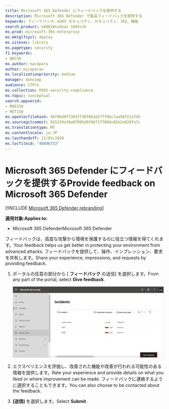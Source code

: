 ```yaml
---
title: Microsoft 365 Defender にフィードバックを提供する
description: Microsoft 365 Defender で製品フィードバックを提供する
keywords: フィードバック、m365 セキュリティ、セキュリティ、365、機能
search.product: eADQiWindows 10XVcnh
ms.prod: microsoft-365-enterprise
ms.mktglfcycl: deploy
ms.sitesec: library
ms.pagetype: security
f1.keywords:
- NOCSH
ms.author: macapara
author: mjcaparas
ms.localizationpriority: medium
manager: dansimp
audience: ITPro
ms.collection: M365-security-compliance
ms.topic: conceptual
search.appverid:
- MOE150
- MET150
ms.openlocfilehash: 56f8bd0ff303ff38f8b3a577f6bc7aa58f21a745
ms.sourcegitcommit: 815229e39a0f905d9f06717f00dc82e2a028fa7c
ms.translationtype: MT
ms.contentlocale: ja-JP
ms.lasthandoff: 11/03/2020
ms.locfileid: "48846733"
---
```

# <a name="provide-feedback-on-microsoft-365-defender"></a><span data-ttu-id="eb17c-104">Microsoft 365 Defender にフィードバックを提供する</span><span class="sxs-lookup"><span data-stu-id="eb17c-104">Provide feedback on Microsoft 365 Defender</span></span>

[!INCLUDE [Microsoft 365 Defender rebranding](../includes/microsoft-defender.md)]


<span data-ttu-id="eb17c-105">**適用対象:**</span><span class="sxs-lookup"><span data-stu-id="eb17c-105">**Applies to:**</span></span>
- <span data-ttu-id="eb17c-106">Microsoft 365 Defender</span><span class="sxs-lookup"><span data-stu-id="eb17c-106">Microsoft 365 Defender</span></span>

<span data-ttu-id="eb17c-107">フィードバックは、高度な攻撃から環境を保護するのに役立つ情報を得てくれます。</span><span class="sxs-lookup"><span data-stu-id="eb17c-107">Your feedback helps us get better in protecting your environment from advanced attacks.</span></span> <span data-ttu-id="eb17c-108">フィードバックを提供して、操作、インプレッション、要求を共有します。</span><span class="sxs-lookup"><span data-stu-id="eb17c-108">Share your experience, impressions, and  requests by providing feedback.</span></span>

1. <span data-ttu-id="eb17c-109">ポータルの任意の部分から [ **フィードバック** の送信] を選択します。</span><span class="sxs-lookup"><span data-stu-id="eb17c-109">From any part of the portal, select **Give feedback**.</span></span> 

    ![[フィードバック] ボタンの画像](../../media/feedback.png)

2. <span data-ttu-id="eb17c-111">エクスペリエンスを評価し、改善された機能や改善が行われる可能性のある情報を提供します。</span><span class="sxs-lookup"><span data-stu-id="eb17c-111">Rate your experience and provide details on what you liked or where improvement can be made.</span></span> <span data-ttu-id="eb17c-112">フィードバックに連絡するように選択することもできます。</span><span class="sxs-lookup"><span data-stu-id="eb17c-112">You can also choose to be contacted about the feedback.</span></span> 

3. <span data-ttu-id="eb17c-113">**[送信]** を選択します。</span><span class="sxs-lookup"><span data-stu-id="eb17c-113">Select **Submit**.</span></span>
